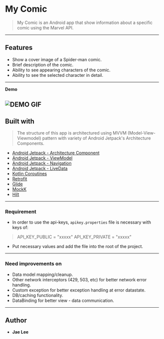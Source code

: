 # My Comic

> My Comic is an Android app that show information about a specific comic using the Marvel API.


---

## Features

- Show a cover image of a Spider-man comic.
- Brief description of the comic.
- Ability to see appearing characters of the comic.
- Ability to see the selected character in detail.


---

**Demo**

![DEMO GIF](gif/my_comic_demo.gif)
---

## Built with

> The structure of this app is architectured using MVVM (Model-View-Viewmodel) pattern with variety of Android Jetpack's Architecture Components.

* [Android Jetpack - Architecture Component](https://developer.android.com/topic/libraries/architecture)
* [Android Jetpack - ViewModel](https://developer.android.com/topic/libraries/architecture/viewmodel)
* [Android Jetpack - Navigation](https://developer.android.com/guide/navigation)
* [Android Jetpack - LiveData](https://developer.android.com/topic/libraries/architecture/livedata)
* [Kotlin Coroutines](https://kotlinlang.org/docs/reference/coroutines-overview.html)
* [Retrofit](https://square.github.io/retrofit/)
* [Glide](https://github.com/bumptech/glide)
* [MockK](https://mockk.io)
* [Hilt](https://developer.android.com/training/dependency-injection/hilt-android)


---

### Requirement

- In order to use the api-keys, `apikey.properties` file is necessary with keys of:
> API_KEY_PUBLIC = "xxxxx"
> API_KEY_PRIVATE = "xxxxx"
- Put necessary values and add the file into the root of the project.


---

### Need improvements on

- Data model mapping/cleanup.
- Other network interceptors (429, 503, etc) for better network error handling.
- Custom exception for better exception handling at error datastate.
- DB/caching functionality.
- DataBinding for better view - data communication.


---

## Author

* **Jae Lee**
